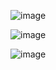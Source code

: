 ![image](https://github.com/user-attachments/assets/ca755d25-e429-450e-a004-c0c480096c39)



![image](https://github.com/user-attachments/assets/96b33de7-a5fb-45d0-8d23-6d85869f0595)


![image](https://github.com/user-attachments/assets/5902c330-50aa-4102-b13f-4ec685712515)
